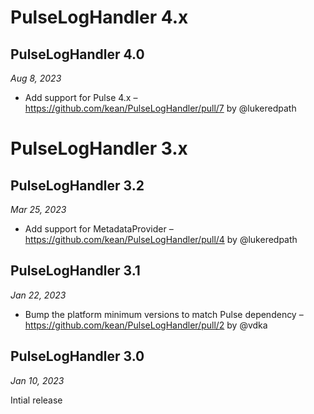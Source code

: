 # PulseLogHandler 4.x

## PulseLogHandler 4.0

*Aug 8, 2023*

- Add support for Pulse 4.x – https://github.com/kean/PulseLogHandler/pull/7 by @lukeredpath 

# PulseLogHandler 3.x

## PulseLogHandler 3.2

*Mar 25, 2023*

- Add support for MetadataProvider – https://github.com/kean/PulseLogHandler/pull/4 by @lukeredpath 

## PulseLogHandler 3.1

*Jan 22, 2023*

- Bump the platform minimum versions to match Pulse dependency – https://github.com/kean/PulseLogHandler/pull/2 by @vdka 

## PulseLogHandler 3.0

*Jan 10, 2023*

Intial release

